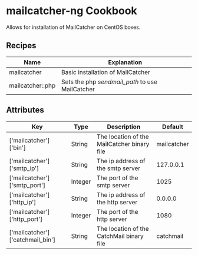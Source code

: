 mailcatcher-ng Cookbook
====================
Allows for installation of MailCatcher on CentOS boxes.

Recipes
----------

| Name              | Explanation                                       |
| ----------------- | ------------------------------------------------- |
| mailcatcher       | Basic installation of MailCatcher                 |
| mailcatcher::php  | Sets the php *sendmail_path* to use MailCatcher   |

Attributes
----------

| Key                               | Type      | Description                                   | Default       |
| --------------------------------- | --------- | --------------------------------------------- | ------------- |
| ['mailcatcher']['bin']            | String    | The location of the MailCatcher binary file   | mailcatcher   |
| ['mailcatcher']['smtp_ip']        | String    | The ip address of the smtp server             | 127.0.0.1     |
| ['mailcatcher']['smtp_port']      | Integer   | The port of the smtp server                   | 1025          |
| ['mailcatcher']['http_ip']        | String    | The ip address of the http server             | 0.0.0.0       |
| ['mailcatcher']['http_port']      | Integer   | The port of the http server                   | 1080          |
| ['mailcatcher']['catchmail_bin']  | String    | The location of the CatchMail binary file     | catchmail     |

